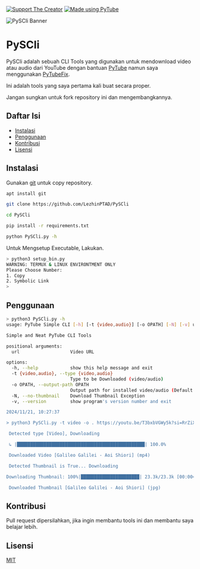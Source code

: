 [![Support The Creator](https://img.shields.io/badge/Support_The-Creator-green?style=flat)](https://saweria.co/AryaChandra) [![Made using PyTube](https://img.shields.io/badge/Made_using-PyTube-blue?style=flat)](https://pypi.org/project/pytube)

![PySCli Banner](https://raw.githubusercontent.com/chandraacw/PySCli/main/assets/PySCli.png)


# **PySCli**

PySCli adalah sebuah CLI Tools yang digunakan untuk mendownload video atau audio dari YouTube dengan bantuan [PyTube](https://pypi.org/project/pytube) namun saya menggunakan [PyTubeFix](https://pypi.org/project/pytubefix).

Ini adalah tools yang saya pertama kali buat secara proper.

Jangan sungkan untuk fork repository ini dan mengembangkannya.

## Daftar Isi
- [Instalasi](#instalasi)
- [Penggunaan](#penggunaan)
- [Kontribusi](#kontribusi)
- [Lisensi](#lisensi)

## Instalasi

Gunakan [git](https://git-scm.com/download/linux) untuk copy repository.

```bash
apt install git

git clone https://github.com/LezhinPTAD/PySCli

cd PySCli

pip install -r requirements.txt

python PySCli.py -h
```

Untuk Mengsetup Executable, Lakukan.

```bash
> python3 setup_bin.py
WARNING: TERMUX & LINUX ENVIRONTMENT ONLY
Please Choose Number:
1. Copy
2. Symbolic Link
>
```

## Penggunaan

```bash
> python3 PySCli.py -h
usage: PyTube Simple CLI [-h] [-t {video,audio}] [-o OPATH] [-N] [-v] url

Simple and Neat PyTube CLI Tools

positional arguments:
  url                   Video URL

options:
  -h, --help            show this help message and exit
  -t {video,audio}, --type {video,audio}
                        Type to be Downloaded (video/audio)
  -o OPATH, --output-path OPATH
                        Output path for installed video/audio (Default is CWD)
  -N, --no-thumbnail    Download Thumbnail Exception
  -v, --version         show program's version number and exit

2024/11/21, 10:27:37

> python3 PySCli.py -t video -o . https://youtu.be/T3bxbVGWy5k?si=RrZiXJA1ECnM-bKC

 Detected type [Video], Downloading

 ↳ |████████████████████████████████████████████████| 100.0%

 Downloaded Video [Galileo Galilei - Aoi Shiori] (mp4)

 Detected Thumbnail is True... Downloading

Downloading Thumbnail: 100%|██████████████████████| 23.3k/23.3k [00:00<00:00, 6.07MkB/s]

 Downloaded Thumbnail [Galileo Galilei - Aoi Shiori] (jpg)
```

## Kontribusi

Pull request dipersilahkan, jika ingin membantu tools ini dan membantu saya belajar lebih.

## Lisensi

[MIT](https://choosealicense.com/licenses/mit/)
